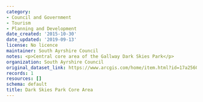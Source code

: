 ```yaml
---
category:
- Council and Government
- Tourism
- Planning and Development
date_created: '2015-10-30'
date_updated: '2019-09-13'
license: No licence
maintainer: South Ayrshire Council
notes: <p>Central core area of the Gallway Dark Skies Park</p>
organization: South Ayrshire Council
original_dataset_link: https://www.arcgis.com/home/item.html?id=17a25600d18f42538dac2997aa6369fa
records: 1
resources: []
schema: default
title: Dark Skies Park Core Area
---
```


